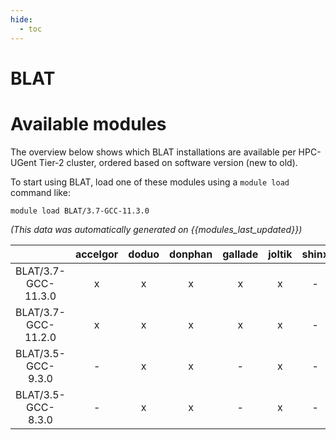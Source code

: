 ```yaml
---
hide:
  - toc
---
```


BLAT
====

# Available modules


The overview below shows which BLAT installations are available per HPC-UGent Tier-2 cluster, ordered based on software version (new to old).

To start using BLAT, load one of these modules using a `module load` command like:

```shell
module load BLAT/3.7-GCC-11.3.0
```

*(This data was automatically generated on {{modules_last_updated}})*  

| |accelgor|doduo|donphan|gallade|joltik|shinx|skitty|
| :---: | :---: | :---: | :---: | :---: | :---: | :---: | :---: |
|BLAT/3.7-GCC-11.3.0|x|x|x|x|x|-|x|
|BLAT/3.7-GCC-11.2.0|x|x|x|x|x|-|x|
|BLAT/3.5-GCC-9.3.0|-|x|x|-|x|-|-|
|BLAT/3.5-GCC-8.3.0|-|x|x|-|x|-|x|
